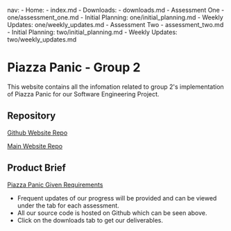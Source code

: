 nav:
    - Home:
        - index.md
    - Downloads:
        - downloads.md
    - Assessment One
        - one/assessment_one.md
        - Initial Planning: one/initial_planning.md
        - Weekly Updates: one/weekly_updates.md
    - Assessment Two
        - assessment_two.md
        - Initial Planning: two/initial_planning.md
        - Weekly Updates: two/weekly_updates.md


# Piazza Panic - Group 2

This website contains all the infomation related to group 2's implementation
of Piazza Panic for our Software Engineering Project.

## Repository

[Github Website Repo](https://github.com/ENG1-Group-2/ENG1-Group-2.github.io/tree/gh-pages)

[Main Website Repo](https://github.com/ENG1-Group-2/ENG1-Assessment-One)

## Product Brief

[Piazza Panic Given Requirements](https://drive.google.com/file/d/1kiN6UghTRHudFDQxvVlS1LPYP5eLKjQc/view?usp=sharing)

* Frequent updates of our progress will be provided and can be viewed under the tab for each assessment.
* All our source code is hosted on Github which can be seen above.
* Click on the downloads tab to get our deliverables.
